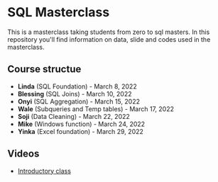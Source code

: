 # SQL Masterclass
This is a masterclass taking students from zero to sql masters. In this repository you'll find information on data, slide and codes used in the masterclass.

## Course structue
* **Linda** (SQL Foundation) - March 8, 2022
* **Blessing** (SQL Joins) - March 10, 2022
* **Onyi** (SQL Aggregation) - March 15, 2022
* **Wale** (Subqueries and Temp tables) - March 17, 2022
* **Soji** (Data Cleaning) - March 22, 2022
* **Mike** (Windows function) - March 24, 2022
* **Yinka** (Excel foundation) - March 29, 2022

## Videos
* [Introductory class](https://youtu.be/fWVr6Zcp8vM)

